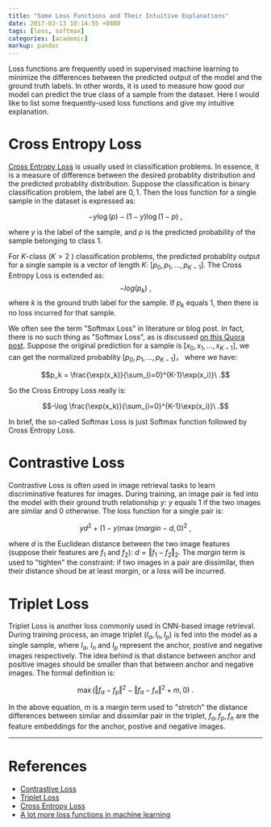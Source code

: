 ```yaml
---
title: "Some Loss Functions and Their Intuitive Explanations"
date: 2017-03-13 10:14:55 +0800
tags: [loss, softmax]
categories: [academic]
markup: pandoc
---
```


Loss functions are frequently used in supervised machine learning to minimize
the differences between the predicted output of the model and the ground truth
labels. In other words, it is used to measure how good our model can predict
the true class of a sample from the dataset. Here I would like to list some
frequently-used loss functions and give my intuitive explanation.

<!--more-->

# Cross Entropy Loss

[Cross Entropy Loss](https://en.wikipedia.org/wiki/Cross_entropy) is usually
used in classification problems. In essence, it is a measure of difference
between the desired probablity distribution and the predicted probablity
distribution. Suppose the classification is binary classification problem, the
label are ${0, 1}$. Then the loss function for a single sample in the dataset
is expressed as:

$$-y \log(p)-(1-y) \log(1-p)\ ,$$

where $y$ is the label of the sample, and $p$ is the predicted probability of
the sample belonging to class 1.

For $K$-class ($K >2$ ) classification problems, the predicted probablity
output for a single sample is a vector of length $K$: $[p_0, p_1, \ldots,
p_{K-1}]$. The Cross Entropy Loss is extended as: $$-log (p_k)\ ,$$ where $k$
is the ground truth label for the sample. If $p_k$ equals 1, then there is no
loss incurred for that sample.

We often see the term "Softmax Loss" in literature or blog post. In fact, there
is no such thing as "Softmax Loss", as is discussed [on this Quora
post](https://www.quora.com/Is-the-softmax-loss-the-same-as-the-cross-entropy-loss).
Suppose the original prediction for a sample is $[x_0, x_1, \ldots, x_{K-1}]$,
we can get the normalized probablity $[p_0, p_1, \ldots, p_{K-1}]$， where we
have:

$$p_k = \frac{\exp(x_k)}{\sum_{i=0}^{K-1}\exp(x_i)}\ .$$

So the Cross Entropy Loss really is:

$$-\log \frac{\exp(x_k)}{\sum_{i=0}^{K-1}\exp(x_i)}\ .$$

In brief, the so-called Softmax Loss is just Softmax function followed by Cross
Entropy Loss.

# Contrastive Loss

Contrastive Loss is often used in image retrieval tasks to learn discriminative
features for images. During training, an image pair is fed into the model with
their ground truth relationship $y$: $y$ equals 1 if the two images are similar
and 0 otherwise. The loss function for a single pair is:

$$yd^2+(1-y)\max (margin-d, 0)^2\ ,$$

where $d$ is the Euclidean distance between the two image features (suppose
their features are $f_1$ and $f_2$): $d = \Vert f_1 - f_2\Vert_2$.  The
$margin$ term is used to "tighten" the constraint: if two images in a pair are
dissimilar, then their distance shoud be at least $margin$, or a loss will be
incurred.

# Triplet Loss

Triplet Loss is another loss commonly used in CNN-based image retrieval. During
training process, an image triplet $(I_a, I_n, I_p)$ is fed into the model as a
single sample, where $I_a$, $I_n$ and $I_p$ represent the anchor, postive and
negative images respectively. The idea behind is that distance between anchor
and positive images should be smaller than that between anchor and negative
images. The formal definition is:

$$\max \left( {\Vert f_a- f_p \Vert}^2 - {\Vert f_a - f_n \Vert}^2 + m, 0\right)\ .$$

In the above equation, $m$ is a margin term used to "stretch" the distance
differences between similar and dissimilar pair in the triplet, $f_a, f_p, f_n$
are the feature embeddings for the anchor, postive and negative images.

---

# References

+ [Contrastive Loss](http://docs.chainer.org/en/stable/reference/functions.html#chainer.functions.contrastive)
+ [Triplet Loss](http://docs.chainer.org/en/stable/reference/functions.html#chainer.functions.triplet)
+ [Cross Entropy Loss](https://rdipietro.github.io/friendly-intro-to-cross-entropy-loss/)
+ [A lot more loss functions in machine learning](http://christopher5106.github.io/deep/learning/2016/09/16/about-loss-functions-multinomial-logistic-logarithm-cross-entropy-square-errors-euclidian-absolute-frobenius-hinge.html)
